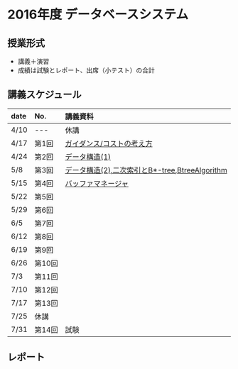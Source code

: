 2016年度 データベースシステム
====

## 授業形式
* 講義＋演習
* 成績は試験とレポート、出席（小テスト）の合計

## 講義スケジュール

| date  | No. | 講義資料 |
|:------|:----|:--------|
| 4/10  | --- |休講|
| 4/17 | 第1回 | [ガイダンス/コストの考え方](pdf/guidance_cost.pdf)|
| 4/24 | 第2回 | [データ構造(1)](pdf/data_structure_1.pdf)|
| 5/8  | 第3回 | [データ構造(2),二次索引とB*-tree](pdf/data_structure_2.pdf),[BtreeAlgorithm](pdf/BtreeAlgorithm.pdf)|
| 5/15 | 第4回 | [バッファマネージャ](pdf/buffer_manager.pdf)|
| 5/22 | 第5回 | |
| 5/29 | 第6回 | |
| 6/5  | 第7回 | |
| 6/12 | 第8回 | |
| 6/19 | 第9回 | |
| 6/26 | 第10回 | |
| 7/3  | 第11回 | |
| 7/10 | 第12回 | |
| 7/17 | 第13回 | |
| 7/25 | 休講 | |
| 7/31 | 第14回 | 試験|

## レポート
